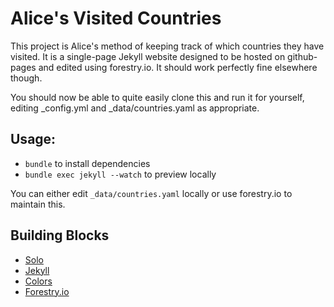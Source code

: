 # Alice's Visited Countries

This project is Alice's method of keeping track of which countries they have visited.  It is a single-page Jekyll website designed to be hosted on github-pages and edited using forestry.io.  It should work perfectly fine elsewhere though.

You should now be able to quite easily clone this and run it for yourself, editing _config.yml and _data/countries.yaml as appropriate.

## Usage:
- `bundle` to install dependencies
- `bundle exec jekyll --watch` to preview locally

You can either edit `_data/countries.yaml` locally or use forestry.io to maintain this.

## Building Blocks

* [Solo](http://chibicode.github.io/solo/)
* [Jekyll](http://jekyllrb.com/)
* [Colors](http://clrs.cc/)
* [Forestry.io](https://forestry.io/)